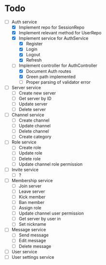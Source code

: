 # Todo
- [ ] Auth service
    - [x] Implement repo for SessionRepo
    - [x] Implement relevant method for UserRepo
    - [x] Implement service for AuthService
        - [x] Register
        - [x] Login
        - [x] Logout
        - [x] Refresh
    - [ ] Implement controller for AuthController
        - [x] Document Auth routes
        - [x] Green path implemented
        - [ ] Proper parsing of validator error
- [ ] Server service
    - [ ] Create new server
    - [ ] Get server by ID
    - [ ] Update server
    - [ ] Delete server
- [ ] Channel service
    - [ ] Create channel
    - [ ] Update channel
    - [ ] Delete channel
    - [ ] Create category
- [ ] Role service
    - [ ] Create role
    - [ ] Update role
    - [ ] Delete role
    - [ ] Update channel role permission
- [ ] Invite service
    - [ ] ?
- [ ] Membership service
    - [ ] Join server
    - [ ] Leave server
    - [ ] Kick member
    - [ ] Ban member
    - [ ] Assign role
    - [ ] Update channel user permission
    - [ ] Get server by user in
    - [ ] Set nickname
- [ ] Message service
    - [ ] Send message
    - [ ] Edit message
    - [ ] Delete message
- [ ] User service
- [ ] User settings service
